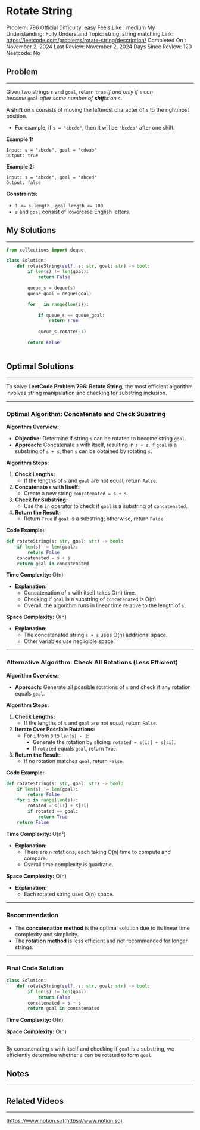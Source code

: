 # Rotate String

Problem: 796
Official Difficulty: easy
Feels Like : medium
My Understanding: Fully Understand
Topic: string, string matching
Link: https://leetcode.com/problems/rotate-string/description/
Completed On : November 2, 2024
Last Review: November 2, 2024
Days Since Review: 120
Neetcode: No

## Problem

---

Given two strings `s` and `goal`, return `true` *if and only if* `s` *can become* `goal` *after some number of **shifts** on* `s`.

A **shift** on `s` consists of moving the leftmost character of `s` to the rightmost position.

- For example, if `s = "abcde"`, then it will be `"bcdea"` after one shift.

**Example 1:**

```
Input: s = "abcde", goal = "cdeab"
Output: true
```

**Example 2:**

```
Input: s = "abcde", goal = "abced"
Output: false
```

**Constraints:**

- `1 <= s.length, goal.length <= 100`
- `s` and `goal` consist of lowercase English letters.

## My Solutions

---

```python
from collections import deque

class Solution:
    def rotateString(self, s: str, goal: str) -> bool:
        if len(s) != len(goal):
            return False

        queue_s = deque(s)
        queue_goal = deque(goal)

        for _ in range(len(s)):

            if queue_s == queue_goal:
                return True
                
            queue_s.rotate(-1) 

        return False
```

```python

```

## Optimal Solutions

---

To solve **LeetCode Problem 796: Rotate String**, the most efficient algorithm involves string manipulation and checking for substring inclusion.

---

### **Optimal Algorithm: Concatenate and Check Substring**

**Algorithm Overview:**

- **Objective:** Determine if string `s` can be rotated to become string `goal`.
- **Approach:** Concatenate `s` with itself, resulting in `s + s`. If `goal` is a substring of `s + s`, then `s` can be obtained by rotating `s`.

**Algorithm Steps:**

1. **Check Lengths:**
    - If the lengths of `s` and `goal` are not equal, return `False`.
2. **Concatenate `s` with Itself:**
    - Create a new string `concatenated = s + s`.
3. **Check for Substring:**
    - Use the `in` operator to check if `goal` is a substring of `concatenated`.
4. **Return the Result:**
    - Return `True` if `goal` is a substring; otherwise, return `False`.

**Code Example:**

```python
def rotateString(s: str, goal: str) -> bool:
    if len(s) != len(goal):
        return False
    concatenated = s + s
    return goal in concatenated

```

**Time Complexity:** O(n)

- **Explanation:**
    - Concatenation of `s` with itself takes O(n) time.
    - Checking if `goal` is a substring of `concatenated` is O(n).
    - Overall, the algorithm runs in linear time relative to the length of `s`.

**Space Complexity:** O(n)

- **Explanation:**
    - The concatenated string `s + s` uses O(n) additional space.
    - Other variables use negligible space.

---

### **Alternative Algorithm: Check All Rotations (Less Efficient)**

**Algorithm Overview:**

- **Approach:** Generate all possible rotations of `s` and check if any rotation equals `goal`.

**Algorithm Steps:**

1. **Check Lengths:**
    - If the lengths of `s` and `goal` are not equal, return `False`.
2. **Iterate Over Possible Rotations:**
    - For `i` from `0` to `len(s) - 1`:
        - Generate the rotation by slicing: `rotated = s[i:] + s[:i]`.
        - If `rotated` equals `goal`, return `True`.
3. **Return the Result:**
    - If no rotation matches `goal`, return `False`.

**Code Example:**

```python
def rotateString(s: str, goal: str) -> bool:
    if len(s) != len(goal):
        return False
    for i in range(len(s)):
        rotated = s[i:] + s[:i]
        if rotated == goal:
            return True
    return False

```

**Time Complexity:** O(n²)

- **Explanation:**
    - There are `n` rotations, each taking O(n) time to compute and compare.
    - Overall time complexity is quadratic.

**Space Complexity:** O(n)

- **Explanation:**
    - Each rotated string uses O(n) space.

---

### **Recommendation**

- The **concatenation method** is the optimal solution due to its linear time complexity and simplicity.
- The **rotation method** is less efficient and not recommended for longer strings.

---

### **Final Code Solution**

```python
class Solution:
    def rotateString(self, s: str, goal: str) -> bool:
        if len(s) != len(goal):
            return False
        concatenated = s + s
        return goal in concatenated
```

**Time Complexity:** O(n)

**Space Complexity:** O(n)

---

By concatenating `s` with itself and checking if `goal` is a substring, we efficiently determine whether `s` can be rotated to form `goal`.

## Notes

---

 

## Related Videos

---

[https://www.notion.so](https://www.notion.so)